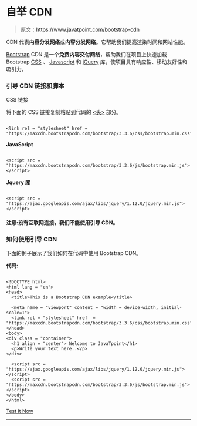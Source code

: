 # 自举 CDN

> 原文：<https://www.javatpoint.com/bootstrap-cdn>

CDN 代表**内容分发网络**或**内容分发网络**。它帮助我们提高渲染时间和网站性能。

[Bootstrap](https://www.javatpoint.com/bootstrap-tutorial) CDN 是一个**免费内容交付网络**，帮助我们在项目上快速加载 Bootstrap [CSS](https://www.javatpoint.com/css-tutorial) 、 [Javascript](https://www.javatpoint.com/javascript-tutorial) 和 [jQuery](https://www.javatpoint.com/jquery-tutorial) 库，使项目具有响应性、移动友好性和吸引力。

### 引导 CDN 链接和脚本

CSS 链接

将下面的 CSS 链接复制粘贴到代码的 [<头>](https://www.javatpoint.com/html-head) 部分。

```

<link rel = "stylesheet" href = "https://maxcdn.bootstrapcdn.com/bootstrap/3.3.6/css/bootstrap.min.css"/>  

```

**JavaScript**

```

<script src =  "https://maxcdn.bootstrapcdn.com/bootstrap/3.3.6/js/bootstrap.min.js"></script>  

```

**Jquery 库**

```

<script src = "https://ajax.googleapis.com/ajax/libs/jquery/1.12.0/jquery.min.js"></script>  

```

#### 注意:没有互联网连接，我们不能使用引导 CDN。

### 如何使用引导 CDN

下面的例子展示了我们如何在代码中使用 Bootstrap CDN。

**代码:**

```

<!DOCTYPE html>  
<html lang = "en">  
<head>  
  <title>This is a Bootstrap CDN example</title>  

  <meta name = "viewport" content = "width = device-width, initial-scale=1">  
  <link rel = "stylesheet" href  = "https://maxcdn.bootstrapcdn.com/bootstrap/3.3.6/css/bootstrap.min.css">  
</head>  
<body>  
<div class = "container">  
  <h1 align = "center"> Welcome to JavaTpoint</h1>  
  <p>Write your text here..</p>   
</div>  

  <script src = "https://ajax.googleapis.com/ajax/libs/jquery/1.12.0/jquery.min.js"></script>  
  <script src = "https://maxcdn.bootstrapcdn.com/bootstrap/3.3.6/js/bootstrap.min.js"></script>  
</body>  
</html>

```

[Test it Now](https://www.javatpoint.com/oprweb/test.jsp?filename=BootstrapCDN)

* * *